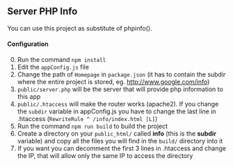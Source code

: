## Server PHP Info
You can use this project as substitute of phpinfo().

#### Configuration
0. Run the command ```npm install```
1. Edit the ```appConfig.js``` file
2. Change the path of ```Homepage``` in ```package.json``` (it has to contain the subdir where the entire project is stored, eg. http://www.google.com/info)
3. ```public/server.php``` will be the server that will provide php information to this app
4. ```public/.htaccess``` will make the router works (apache2). If you change the ```subdir``` variable in appConfig.js you have to change the last line in .htaccess (```RewriteRule ^ /info/index.html [L]```)
5. Run the command ```npm run build``` to build the project
6. Create a directory on your ```public_html/``` called **info** (this is the **subdir** variable) and copy all the files you will find in the ```build/``` directory into it
7. If you want you can decomment the first 3 lines in .htaccess and change the IP, that will allow only the same IP to access the directory
